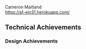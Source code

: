 Cameron Maitland  
https://a1-ein31.herokuapp.com/


## Technical Achievements


### Design Achievements


